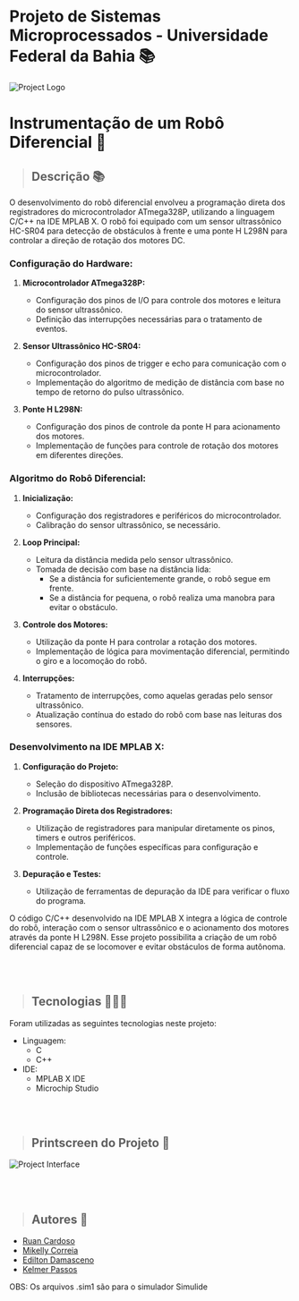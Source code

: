 # Projeto de Sistemas Microprocessados - Universidade Federal da Bahia 📚

![Project Logo](./public/preview.png)
# Instrumentação de um Robô Diferencial 🤖

> ## Descrição 📚
O desenvolvimento do robô diferencial envolveu a programação direta dos registradores do microcontrolador ATmega328P, utilizando a linguagem C/C++ na IDE MPLAB X. O robô foi equipado com um sensor ultrassônico HC-SR04 para detecção de obstáculos à frente e uma ponte H L298N para controlar a direção de rotação dos motores DC.

### Configuração do Hardware:

1. **Microcontrolador ATmega328P:**
   - Configuração dos pinos de I/O para controle dos motores e leitura do sensor ultrassônico.
   - Definição das interrupções necessárias para o tratamento de eventos.

2. **Sensor Ultrassônico HC-SR04:**
   - Configuração dos pinos de trigger e echo para comunicação com o microcontrolador.
   - Implementação do algoritmo de medição de distância com base no tempo de retorno do pulso ultrassônico.

3. **Ponte H L298N:**
   - Configuração dos pinos de controle da ponte H para acionamento dos motores.
   - Implementação de funções para controle de rotação dos motores em diferentes direções.

### Algoritmo do Robô Diferencial:

1. **Inicialização:**
   - Configuração dos registradores e periféricos do microcontrolador.
   - Calibração do sensor ultrassônico, se necessário.

2. **Loop Principal:**
   - Leitura da distância medida pelo sensor ultrassônico.
   - Tomada de decisão com base na distância lida:
      - Se a distância for suficientemente grande, o robô segue em frente.
      - Se a distância for pequena, o robô realiza uma manobra para evitar o obstáculo.

3. **Controle dos Motores:**
   - Utilização da ponte H para controlar a rotação dos motores.
   - Implementação de lógica para movimentação diferencial, permitindo o giro e a locomoção do robô.

4. **Interrupções:**
   - Tratamento de interrupções, como aquelas geradas pelo sensor ultrassônico.
   - Atualização contínua do estado do robô com base nas leituras dos sensores.

### Desenvolvimento na IDE MPLAB X:

1. **Configuração do Projeto:**
   - Seleção do dispositivo ATmega328P.
   - Inclusão de bibliotecas necessárias para o desenvolvimento.

2. **Programação Direta dos Registradores:**
   - Utilização de registradores para manipular diretamente os pinos, timers e outros periféricos.
   - Implementação de funções específicas para configuração e controle.

3. **Depuração e Testes:**
   - Utilização de ferramentas de depuração da IDE para verificar o fluxo do programa.

O código C/C++ desenvolvido na IDE MPLAB X integra a lógica de controle do robô, interação com o sensor ultrassônico e o acionamento dos motores através da ponte H L298N. Esse projeto possibilita a criação de um robô diferencial capaz de se locomover e evitar obstáculos de forma autônoma.

<br>
<br>

> ## Tecnologias 👨🏾‍💻
Foram utilizadas as seguintes tecnologias neste projeto:
+ Linguagem:
  - C
  - C++
+ IDE:
  - MPLAB X IDE
  - Microchip Studio

<br>
<br>

> ## Printscreen do Projeto 📸
![Project Interface](./public/nlwia.png)

<br>
<br>

> ## Autores 📝
+ [Ruan Cardoso](https://www.linkedin.com/in/ruancardosolinkdin/)
+ [Mikelly Correia](https://www.linkedin.com/in/mikelly-correia-75b85a203/)
+ [Edilton Damasceno](https://www.linkedin.com/in/edilton-damasceno-1958b01a0/)
+ [Kelmer Passos](https://www.linkedin.com/in/kelmer-passos-988983144/)

OBS: Os arquivos .sim1 são para o simulador Simulide
